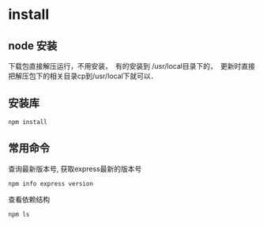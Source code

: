 # install

## node 安装
下载包直接解压运行，不用安装，　有的安装到 /usr/local目录下的，　更新时直接把解压包下的相关目录cp到/usr/local下就可以．

## 安装库
	npm install
## 常用命令

查询最新版本号, 获取express最新的版本号

    npm info express version 
查看依赖结构 

    npm ls
